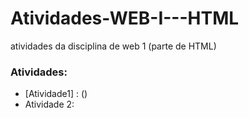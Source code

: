 # Atividades-WEB-I---HTML
atividades da disciplina de web 1 (parte de HTML)

### Atividades:

- [Atividade1] : ()
- Atividade 2: 

